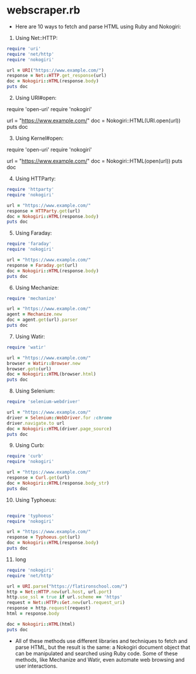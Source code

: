# webscraper.rb
- Here are 10 ways to fetch and parse HTML using Ruby and Nokogiri:

1. Using Net::HTTP:

```ruby
require 'uri'
require 'net/http'
require 'nokogiri'

url = URI("https://www.example.com/")
response = Net::HTTP.get_response(url)
doc = Nokogiri::HTML(response.body)
puts doc
```
2. Using URI#open:

require 'open-uri'
require 'nokogiri'

url = "https://www.example.com/"
doc = Nokogiri::HTML(URI.open(url))
puts doc

3. Using Kernel#open:

require 'open-uri'
require 'nokogiri'

url = "https://www.example.com/"
doc = Nokogiri::HTML(open(url))
puts doc

4. Using HTTParty:

```ruby
require 'httparty'
require 'nokogiri'

url = "https://www.example.com/"
response = HTTParty.get(url)
doc = Nokogiri::HTML(response.body)
puts doc
```

5. Using Faraday:
```ruby
require 'faraday'
require 'nokogiri'

url = "https://www.example.com/"
response = Faraday.get(url)
doc = Nokogiri::HTML(response.body)
puts doc

```
6. Using Mechanize:
```ruby
require 'mechanize'

url = "https://www.example.com/"
agent = Mechanize.new
doc = agent.get(url).parser
puts doc
```
7. Using Watir:
```ruby
require 'watir'

url = "https://www.example.com/"
browser = Watir::Browser.new
browser.goto(url)
doc = Nokogiri::HTML(browser.html)
puts doc
```
8. Using Selenium:
```ruby
require 'selenium-webdriver'

url = "https://www.example.com/"
driver = Selenium::WebDriver.for :chrome
driver.navigate.to url
doc = Nokogiri::HTML(driver.page_source)
puts doc
```
9. Using Curb:
```ruby
require 'curb'
require 'nokogiri'

url = "https://www.example.com/"
response = Curl.get(url)
doc = Nokogiri::HTML(response.body_str)
puts doc
```
10. Using Typhoeus:
```ruby

require 'typhoeus'
require 'nokogiri'

url = "https://www.example.com/"
response = Typhoeus.get(url)
doc = Nokogiri::HTML(response.body)
puts doc
```

11. long
```ruby
require 'nokogiri'
require 'net/http'

url = URI.parse("https://flatironschool.com/")
http = Net::HTTP.new(url.host, url.port)
http.use_ssl = true if url.scheme == 'https'
request = Net::HTTP::Get.new(url.request_uri)
response = http.request(request)
html = response.body

doc = Nokogiri::HTML(html)
puts doc
```


- All of these methods use different libraries and techniques to fetch and parse HTML, but the result is the same: a Nokogiri document object that can be manipulated and searched using Ruby code. Some of these methods, like Mechanize and Watir, even automate web browsing and user interactions.
